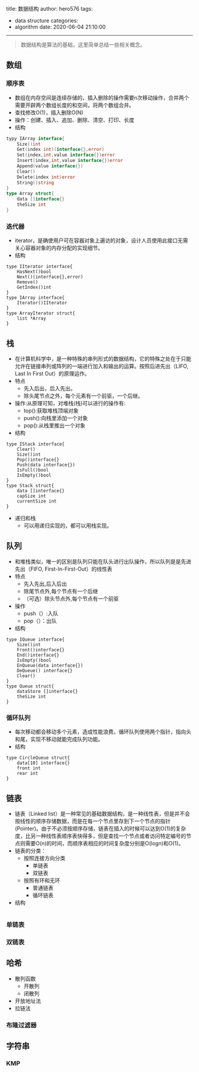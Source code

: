 title: 数据结构
author: hero576
tags:
  - data structure
categories:
  - algorithm
date: 2020-06-04 21:10:00
---
> 数据结构是算法的基础，这里简单总结一些相关概念。
<!--more-->

## 数组
### 顺序表
- 数组在内存空间是连续存储的，插入删除的操作需要n次移动操作，合并两个需要开辟两个数组长度的和空间，将两个数组合并。
- 查找修改O(1)，插入删除O(N)
- 操作：创建、插入、追加、删除、清空、打印、长度
- 结构
```go
typy IArray interface{
    Size()int
    Get(index int)(interface{},error)
    Set(index,int,value interface{})error
    Insert(index,int,value interface{})error
    Append(value interface{})
    Clear()
    Delete(index int)error
    String()string
}
type Array struct{
    data []interface{}
    theSize int
}
```

### 迭代器
- iterator，是确使用户可在容器对象上遍访的对象，设计人员使用此接口无需关心容器对象的内存分配的实现细节。
- 结构
```
type IIterator interface{
    HasNext()bool
    Next()(interface{},error)
    Remove()
    GetIndex()int
}
type IArray interface{
    Iterator()IIterator
}
type ArrayIterator struct{
    list *Array
}
```

## 栈
- 在计算机科学中，是一种特殊的串列形式的数据结构，它的特殊之处在于只能允许在链接串列或阵列的一端进行加入和输出的运算。按照后进先出（LIFO, Last In First Out）的原理运作。
- 特点
  - 先入后出，后入先出。
  - 除头尾节点之外，每个元素有一个前驱，一个后继。
- 操作:从原理可知，对堆栈(栈)可以进行的操作有:
  - top():获取堆栈顶端对象
  - push():向栈里添加一个对象
  - pop():从栈里推出一个对象
- 结构
```
type IStack interface{
    Clear()
    Size()int
    Pop()interface{}
    Push(data interface{})
    IsFull()bool
    IsEmpty()bool
}
type Stack struct{
    data []interface{}
    capSize int
    currentSize int
}
```
- 递归和栈
  - 可以用递归实现的，都可以用栈实现。


## 队列
- 和堆栈类似，唯一的区别是队列只能在队头进行出队操作，所以队列是是先进先出（FIFO, First-In-First-Out）的线性表
- 特点
  - 先入先出,后入后出
  - 除尾节点外,每个节点有一个后继
  - （可选）除头节点外,每个节点有一个前驱
- 操作
  - push（）:入队
  - pop（）：出队
- 结构
```
type IQueue interface{
    Size()int
    Front()interface{}
    End()interface{}
    IsEmpty()bool
    EnQueue(data interface{})
    DeQueue() interface{}
    Clear()
}
type Queue struct{
    dataStore []interface{}
    theSize int
}
```

### 循环队列
- 每次移动都会移动多个元素，造成性能浪费。循环队列使用两个指针，指向头和尾，实现不移动就能完成队列功能。
- 结构
```
type CircleQueue struct{
    data[10] interface{}
    front int
    rear int
}
```



## 链表
- 链表（Linked list）是一种常见的基础数据结构，是一种线性表，但是并不会按线性的顺序存储数据，而是在每一个节点里存到下一个节点的指针(Pointer)。由于不必须按顺序存储，链表在插入的时候可以达到O(1)的复杂度，比另一种线性表顺序表快得多，但是查找一个节点或者访问特定编号的节点则需要O(n)的时间，而顺序表相应的时间复杂度分别是O(logn)和O(1)。  
- 链表的分类：
  - 按照连接方向分类
    - 单链表
    - 双链表
  - 按照有环和无环
    - 普通链表
    - 循环链表
- 结构
```
```

### 单链表

### 双链表
 



## 哈希
- 散列函数
  - 开散列
  - 闭散列
- 开放地址法
- 拉链法

### 布隆过滤器


## 字符串
### KMP